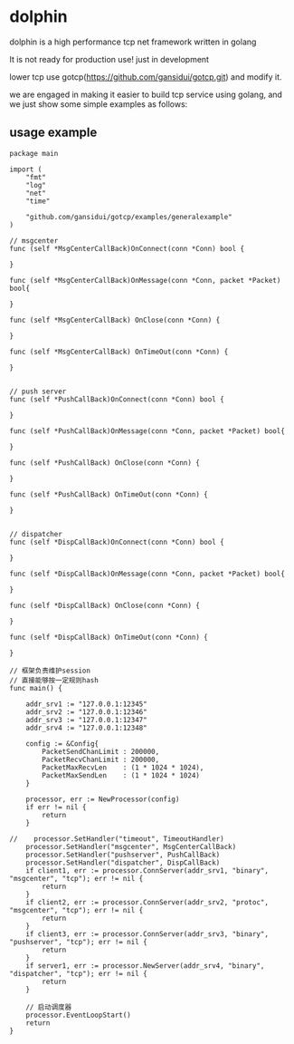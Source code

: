 # dolphin
dolphin is a high performance tcp net framework written in golang

It is not ready for production use! just in development

lower tcp use gotcp(https://github.com/gansidui/gotcp.git) and modify it.

we are engaged in making it easier to build tcp service using golang,
and we just show some simple examples as follows:

## usage example

    package main

    import (
        "fmt"
        "log"
        "net"
        "time"

        "github.com/gansidui/gotcp/examples/generalexample"
    )

    // msgcenter
    func (self *MsgCenterCallBack)OnConnect(conn *Conn) bool {

    }

    func (self *MsgCenterCallBack)OnMessage(conn *Conn, packet *Packet) bool{

    }

    func (self *MsgCenterCallBack) OnClose(conn *Conn) {

    }

    func (self *MsgCenterCallBack) OnTimeOut(conn *Conn) {

    }


    // push server
    func (self *PushCallBack)OnConnect(conn *Conn) bool {

    }

    func (self *PushCallBack)OnMessage(conn *Conn, packet *Packet) bool{

    }

    func (self *PushCallBack) OnClose(conn *Conn) {

    }

    func (self *PushCallBack) OnTimeOut(conn *Conn) {

    }


    // dispatcher 
    func (self *DispCallBack)OnConnect(conn *Conn) bool {

    }

    func (self *DispCallBack)OnMessage(conn *Conn, packet *Packet) bool{

    }

    func (self *DispCallBack) OnClose(conn *Conn) {

    }

    func (self *DispCallBack) OnTimeOut(conn *Conn) {

    }

    // 框架负责维护session
    // 直接能够按一定规则hash
    func main() {

        addr_srv1 := "127.0.0.1:12345"
        addr_srv2 := "127.0.0.1:12346"
        addr_srv3 := "127.0.0.1:12347"
        addr_srv4 := "127.0.0.1:12348"

        config := &Config{
            PacketSendChanLimit : 200000,
            PacketRecvChanLimit : 200000,
            PacketMaxRecvLen    : (1 * 1024 * 1024),
            PacketMaxSendLen    : (1 * 1024 * 1024)
        }

        processor, err := NewProcessor(config)
        if err != nil {
            return
        }

    //    processor.SetHandler("timeout", TimeoutHandler)
        processor.SetHandler("msgcenter", MsgCenterCallBack)
        processor.SetHandler("pushserver", PushCallBack)
        processor.SetHandler("dispatcher", DispCallBack)
        if client1, err := processor.ConnServer(addr_srv1, "binary", "msgcenter", "tcp"); err != nil {
            return
        }
        if client2, err := processor.ConnServer(addr_srv2, "protoc", "msgcenter", "tcp"); err != nil {
            return
        }
        if client3, err := processor.ConnServer(addr_srv3, "binary", "pushserver", "tcp"); err != nil {
            return
        }
        if server1, err := processor.NewServer(addr_srv4, "binary", "dispatcher", "tcp"); err != nil {
            return
        }

        // 启动调度器
        processor.EventLoopStart()
        return
    }
